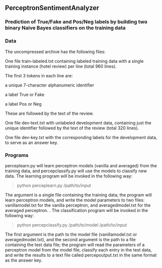 ## PerceptronSentimentAnalyzer
### Prediction of True/Fake and Pos/Neg labels by building two binary Naive Bayes classifiers on the training data

### Data

The uncompressed archive has the following files:

One file train-labeled.txt containing labeled training data with a single training instance (hotel review) per line (total 960 lines). 

The first 3 tokens in each line are:

a unique 7-character alphanumeric identifier

a label True or Fake

a label Pos or Neg


These are followed by the text of the review.

One file dev-text.txt with unlabeled development data, containing just the unique identifier followed by the text of the review (total 320 lines).

One file dev-key.txt with the corresponding labels for the development data, to serve as an answer key.


### Programs


perceplearn.py will learn perceptron models (vanilla and averaged) from the training data, and percepclassify.py will use the models to classify new data. The learning program will be invoked in the following way:

> python perceplearn.py /path/to/input

The argument is a single file containing the training data; the program will learn perceptron models, and write the model parameters to two files: vanillamodel.txt for the vanilla perceptron, and averagedmodel.txt for the averaged perceptron. .
The classification program will be invoked in the following way:

> python percepclassify.py /path/to/model /path/to/input

The first argument is the path to the model file (vanillamodel.txt or averagedmodel.txt), and the second argument is the path to a file containing the test data file; the program will read the parameters of a perceptron model from the model file, classify each entry in the test data, and write the results to a text file called percepoutput.txt in the same format as the answer key.



